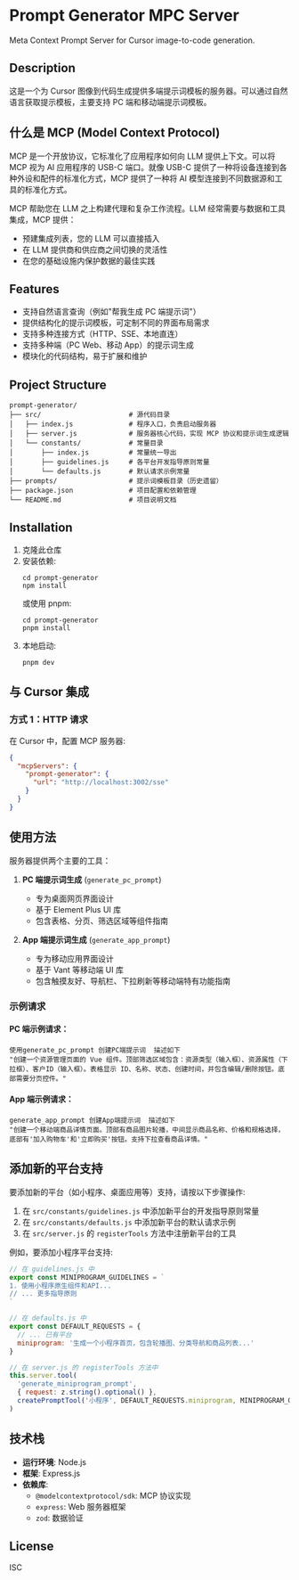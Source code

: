 # Prompt Generator MPC Server

Meta Context Prompt Server for Cursor image-to-code generation.

## Description

这是一个为 Cursor 图像到代码生成提供多端提示词模板的服务器。可以通过自然语言获取提示模板，主要支持 PC 端和移动端提示词模板。

## 什么是 MCP (Model Context Protocol)

MCP 是一个开放协议，它标准化了应用程序如何向 LLM 提供上下文。可以将 MCP 视为 AI 应用程序的 USB-C 端口。就像 USB-C 提供了一种将设备连接到各种外设和配件的标准化方式，MCP 提供了一种将 AI 模型连接到不同数据源和工具的标准化方式。

MCP 帮助您在 LLM 之上构建代理和复杂工作流程。LLM 经常需要与数据和工具集成，MCP 提供：

- 预建集成列表，您的 LLM 可以直接插入
- 在 LLM 提供商和供应商之间切换的灵活性
- 在您的基础设施内保护数据的最佳实践

## Features

- 支持自然语言查询（例如"帮我生成 PC 端提示词"）
- 提供结构化的提示词模板，可定制不同的界面布局需求
- 支持多种连接方式（HTTP、SSE、本地直连）
- 支持多种端（PC Web、移动 App）的提示词生成
- 模块化的代码结构，易于扩展和维护

## Project Structure

```
prompt-generator/
├── src/                      # 源代码目录
│   ├── index.js              # 程序入口，负责启动服务器
│   ├── server.js             # 服务器核心代码，实现 MCP 协议和提示词生成逻辑
│   └── constants/            # 常量目录
│       ├── index.js          # 常量统一导出
│       ├── guidelines.js     # 各平台开发指导原则常量
│       └── defaults.js       # 默认请求示例常量
├── prompts/                  # 提示词模板目录（历史遗留）
├── package.json              # 项目配置和依赖管理
└── README.md                 # 项目说明文档
```

## Installation

1. 克隆此仓库
2. 安装依赖:
   ```
   cd prompt-generator
   npm install
   ```
   或使用 pnpm:
   ```
   cd prompt-generator
   pnpm install
   ```
3. 本地启动:
   ```
   pnpm dev
   ```

## 与 Cursor 集成

### 方式 1：HTTP 请求

在 Cursor 中，配置 MCP 服务器:

```json
{
  "mcpServers": {
    "prompt-generator": {
      "url": "http://localhost:3002/sse"
    }
  }
}
```

## 使用方法

服务器提供两个主要的工具：

1. **PC 端提示词生成** (`generate_pc_prompt`)

   - 专为桌面网页界面设计
   - 基于 Element Plus UI 库
   - 包含表格、分页、筛选区域等组件指南

2. **App 端提示词生成** (`generate_app_prompt`)
   - 专为移动应用界面设计
   - 基于 Vant 等移动端 UI 库
   - 包含触摸友好、导航栏、下拉刷新等移动端特有功能指南

### 示例请求

#### PC 端示例请求：

```
使用generate_pc_prompt 创建PC端提示词  描述如下
"创建一个资源管理页面的 Vue 组件。顶部筛选区域包含：资源类型（输入框）、资源属性（下拉框）、客户ID（输入框）。表格显示 ID、名称、状态、创建时间，并包含编辑/删除按钮。底部需要分页控件。"
```

#### App 端示例请求：

```
generate_app_prompt 创建App端提示词  描述如下
"创建一个移动端商品详情页面。顶部有商品图片轮播，中间显示商品名称、价格和规格选择，底部有'加入购物车'和'立即购买'按钮。支持下拉查看商品详情。"
```

## 添加新的平台支持

要添加新的平台（如小程序、桌面应用等）支持，请按以下步骤操作:

1. 在 `src/constants/guidelines.js` 中添加新平台的开发指导原则常量
2. 在 `src/constants/defaults.js` 中添加新平台的默认请求示例
3. 在 `src/server.js` 的 `registerTools` 方法中注册新平台的工具

例如，要添加小程序平台支持:

```javascript
// 在 guidelines.js 中
export const MINIPROGRAM_GUIDELINES = `
1. 使用小程序原生组件和API...
// ... 更多指导原则
`

// 在 defaults.js 中
export const DEFAULT_REQUESTS = {
  // ... 已有平台
  miniprogram: '生成一个小程序首页，包含轮播图、分类导航和商品列表...'
}

// 在 server.js 的 registerTools 方法中
this.server.tool(
  'generate_miniprogram_prompt',
  { request: z.string().optional() },
  createPromptTool('小程序', DEFAULT_REQUESTS.miniprogram, MINIPROGRAM_GUIDELINES)
)
```

## 技术栈

- **运行环境**: Node.js
- **框架**: Express.js
- **依赖库**:
  - `@modelcontextprotocol/sdk`: MCP 协议实现
  - `express`: Web 服务器框架
  - `zod`: 数据验证

## License

ISC
